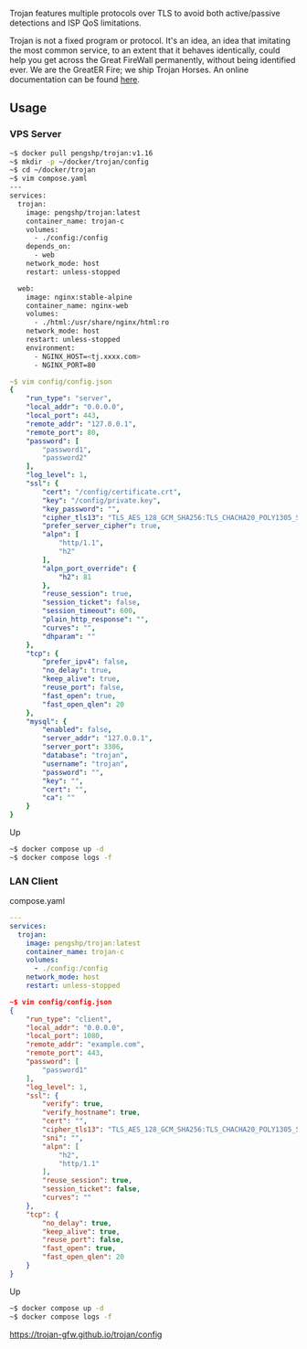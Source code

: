 Trojan features multiple protocols over TLS to avoid both active/passive detections and ISP QoS limitations.

Trojan is not a fixed program or protocol. It's an idea, an idea that imitating the most common service, to an extent that it behaves identically, could help you get across the Great FireWall permanently, without being identified ever. We are the GreatER Fire; we ship Trojan Horses.
An online documentation can be found [here](https://trojan-gfw.github.io/trojan/).

## Usage

### VPS Server

```bash
~$ docker pull pengshp/trojan:v1.16
~$ mkdir -p ~/docker/trojan/config
~$ cd ~/docker/trojan
~$ vim compose.yaml
---
services:
  trojan:
    image: pengshp/trojan:latest
    container_name: trojan-c
    volumes:
      - ./config:/config
    depends_on:
      - web
    network_mode: host
    restart: unless-stopped

  web:
    image: nginx:stable-alpine
    container_name: nginx-web
    volumes:
      - ./html:/usr/share/nginx/html:ro
    network_mode: host
    restart: unless-stopped
    environment:
      - NGINX_HOST=<tj.xxxx.com>
      - NGINX_PORT=80
```

```yaml
~$ vim config/config.json
{
    "run_type": "server",
    "local_addr": "0.0.0.0",
    "local_port": 443,
    "remote_addr": "127.0.0.1",
    "remote_port": 80,
    "password": [
        "password1",
        "password2"
    ],
    "log_level": 1,
    "ssl": {
        "cert": "/config/certificate.crt",
        "key": "/config/private.key",
        "key_password": "",
        "cipher_tls13": "TLS_AES_128_GCM_SHA256:TLS_CHACHA20_POLY1305_SHA256:TLS_AES_256_GCM_SHA384",
        "prefer_server_cipher": true,
        "alpn": [
            "http/1.1",
            "h2"
        ],
        "alpn_port_override": {
            "h2": 81
        },
        "reuse_session": true,
        "session_ticket": false,
        "session_timeout": 600,
        "plain_http_response": "",
        "curves": "",
        "dhparam": ""
    },
    "tcp": {
        "prefer_ipv4": false,
        "no_delay": true,
        "keep_alive": true,
        "reuse_port": false,
        "fast_open": true,
        "fast_open_qlen": 20
    },
    "mysql": {
        "enabled": false,
        "server_addr": "127.0.0.1",
        "server_port": 3306,
        "database": "trojan",
        "username": "trojan",
        "password": "",
        "key": "",
        "cert": "",
        "ca": ""
    }
}
```

Up

```sh
~$ docker compose up -d
~$ docker compose logs -f
```

### LAN Client

compose.yaml

```yaml
---
services:
  trojan:
    image: pengshp/trojan:latest
    container_name: trojan-c
    volumes:
      - ./config:/config
    network_mode: host
    restart: unless-stopped
```

```json
~$ vim config/config.json
{
    "run_type": "client",
    "local_addr": "0.0.0.0",
    "local_port": 1080,
    "remote_addr": "example.com",
    "remote_port": 443,
    "password": [
        "password1"
    ],
    "log_level": 1,
    "ssl": {
        "verify": true,
        "verify_hostname": true,
        "cert": "",
        "cipher_tls13": "TLS_AES_128_GCM_SHA256:TLS_CHACHA20_POLY1305_SHA256:TLS_AES_256_GCM_SHA384",
        "sni": "",
        "alpn": [
            "h2",
            "http/1.1"
        ],
        "reuse_session": true,
        "session_ticket": false,
        "curves": ""
    },
    "tcp": {
        "no_delay": true,
        "keep_alive": true,
        "reuse_port": false,
        "fast_open": true,
        "fast_open_qlen": 20
    }
}
```

Up

```bash
~$ docker compose up -d
~$ docker compose logs -f
```

<https://trojan-gfw.github.io/trojan/config>
